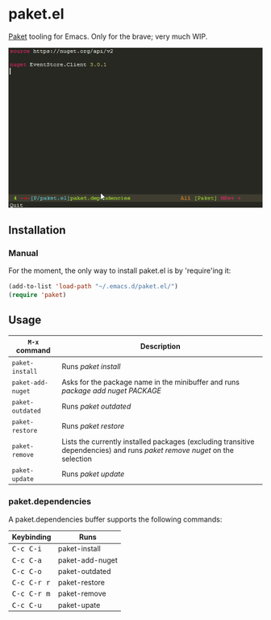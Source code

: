 # paket.el
[Paket](http://fsprojects.github.io/Paket/) tooling for Emacs.  Only for the brave; very much WIP.

![paket-add-nuget](demos/paket-add-nuget.gif)

## Installation

### Manual

For the moment, the only way to install paket.el is by 'require'ing it:

```el
(add-to-list 'load-path "~/.emacs.d/paket.el/")
(require 'paket)
```

## Usage

| <code>M-x</code> command | Description |
| -------------------------|-------------|
| <code>paket-install</code>| Runs _paket install_ |
| <code>paket-add-nuget</code>| Asks for the package name in the minibuffer and runs _package add nuget PACKAGE_ |
| <code>paket-outdated</code>| Runs _paket outdated_ |
| <code>paket-restore</code>| Runs _paket restore_ |
| <code>paket-remove</code>| Lists the currently installed packages (excluding transitive dependencies) and runs _paket remove nuget_ on the selection |
| <code>paket-update</code>| Runs _paket update_ |

### paket.dependencies

A paket.dependencies buffer supports the following commands:

| Keybinding | Runs |
|------------|-------------|
|<kbd>C-c C-i</kbd>| paket-install |
|<kbd>C-c C-a</kbd>| paket-add-nuget |
|<kbd>C-c C-o</kbd>| paket-outdated |
|<kbd>C-c C-r r</kbd>| paket-restore |
|<kbd>C-c C-r m</kbd>| paket-remove |
|<kbd>C-c C-u</kbd>| paket-upate |
